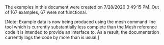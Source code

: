 
The examples in this document were created on 7/28/2020 3:49:15 PM. 
Out of 167 examples, 67 were not functional.

[Note: Example data is now being produced using the mesh command line tool which is currently
substantially less complete than the Mesh reference code it is intended to provide an interface
to. As a result, the documentation currently lags the code by more than is usual.]

